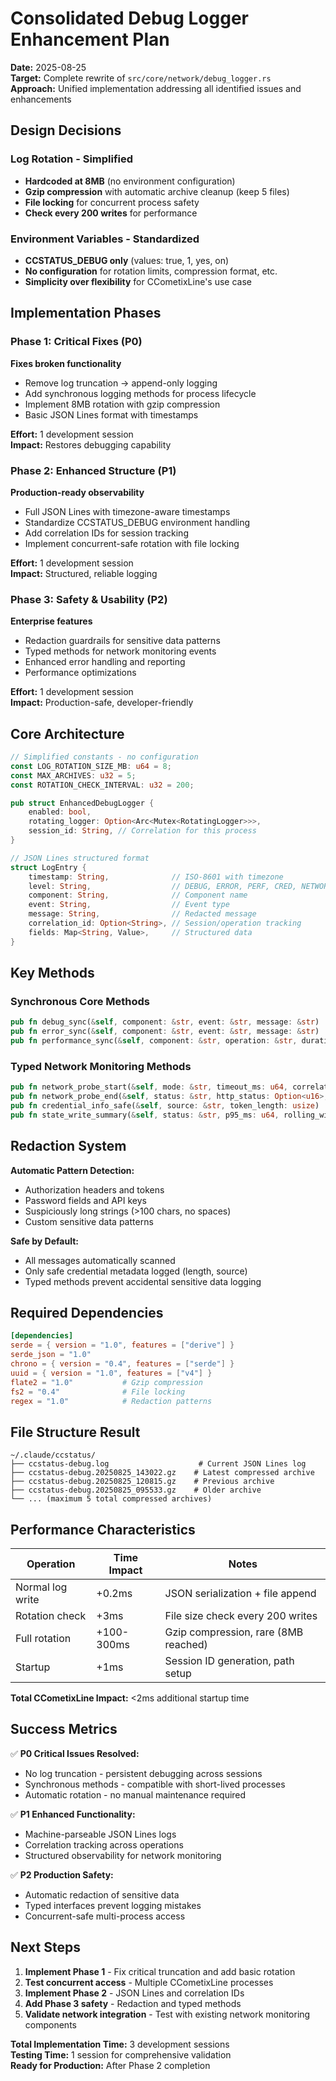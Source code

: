 # Consolidated Debug Logger Enhancement Plan

**Date:** 2025-08-25  
**Target:** Complete rewrite of `src/core/network/debug_logger.rs`  
**Approach:** Unified implementation addressing all identified issues and enhancements

## Design Decisions

### Log Rotation - Simplified
- **Hardcoded at 8MB** (no environment configuration)
- **Gzip compression** with automatic archive cleanup (keep 5 files)
- **File locking** for concurrent process safety
- **Check every 200 writes** for performance

### Environment Variables - Standardized  
- **CCSTATUS_DEBUG only** (values: true, 1, yes, on)
- **No configuration** for rotation limits, compression format, etc.
- **Simplicity over flexibility** for CCometixLine's use case

## Implementation Phases

### Phase 1: Critical Fixes (P0)
**Fixes broken functionality**

- Remove log truncation → append-only logging
- Add synchronous logging methods for process lifecycle
- Implement 8MB rotation with gzip compression  
- Basic JSON Lines format with timestamps

**Effort:** 1 development session  
**Impact:** Restores debugging capability

### Phase 2: Enhanced Structure (P1)
**Production-ready observability**

- Full JSON Lines with timezone-aware timestamps
- Standardize CCSTATUS_DEBUG environment handling
- Add correlation IDs for session tracking
- Implement concurrent-safe rotation with file locking

**Effort:** 1 development session  
**Impact:** Structured, reliable logging

### Phase 3: Safety & Usability (P2)
**Enterprise features**

- Redaction guardrails for sensitive data patterns
- Typed methods for network monitoring events
- Enhanced error handling and reporting
- Performance optimizations

**Effort:** 1 development session  
**Impact:** Production-safe, developer-friendly

## Core Architecture

```rust
// Simplified constants - no configuration
const LOG_ROTATION_SIZE_MB: u64 = 8;
const MAX_ARCHIVES: u32 = 5;
const ROTATION_CHECK_INTERVAL: u32 = 200;

pub struct EnhancedDebugLogger {
    enabled: bool,
    rotating_logger: Option<Arc<Mutex<RotatingLogger>>>,
    session_id: String, // Correlation for this process
}

// JSON Lines structured format
struct LogEntry {
    timestamp: String,              // ISO-8601 with timezone
    level: String,                  // DEBUG, ERROR, PERF, CRED, NETWORK
    component: String,              // Component name  
    event: String,                  // Event type
    message: String,                // Redacted message
    correlation_id: Option<String>, // Session/operation tracking
    fields: Map<String, Value>,     // Structured data
}
```

## Key Methods

### Synchronous Core Methods
```rust  
pub fn debug_sync(&self, component: &str, event: &str, message: &str)
pub fn error_sync(&self, component: &str, event: &str, message: &str)
pub fn performance_sync(&self, component: &str, operation: &str, duration_ms: u64)
```

### Typed Network Monitoring Methods
```rust
pub fn network_probe_start(&self, mode: &str, timeout_ms: u64, correlation_id: String)
pub fn network_probe_end(&self, status: &str, http_status: Option<u16>, duration_ms: u64, correlation_id: String)
pub fn credential_info_safe(&self, source: &str, token_length: usize)
pub fn state_write_summary(&self, status: &str, p95_ms: u64, rolling_window_size: u32)
```

## Redaction System

**Automatic Pattern Detection:**
- Authorization headers and tokens
- Password fields and API keys  
- Suspiciously long strings (>100 chars, no spaces)
- Custom sensitive data patterns

**Safe by Default:**
- All messages automatically scanned
- Only safe credential metadata logged (length, source)
- Typed methods prevent accidental sensitive data logging

## Required Dependencies

```toml
[dependencies]
serde = { version = "1.0", features = ["derive"] }
serde_json = "1.0"
chrono = { version = "0.4", features = ["serde"] }
uuid = { version = "1.0", features = ["v4"] }
flate2 = "1.0"           # Gzip compression
fs2 = "0.4"              # File locking  
regex = "1.0"            # Redaction patterns
```

## File Structure Result

```
~/.claude/ccstatus/
├── ccstatus-debug.log                    # Current JSON Lines log
├── ccstatus-debug.20250825_143022.gz    # Latest compressed archive
├── ccstatus-debug.20250825_120815.gz    # Previous archive
├── ccstatus-debug.20250825_095533.gz    # Older archive
└── ... (maximum 5 total compressed archives)
```

## Performance Characteristics

| Operation | Time Impact | Notes |
|-----------|-------------|-------|
| Normal log write | +0.2ms | JSON serialization + file append |
| Rotation check | +3ms | File size check every 200 writes |
| Full rotation | +100-300ms | Gzip compression, rare (8MB reached) |
| Startup | +1ms | Session ID generation, path setup |

**Total CCometixLine Impact:** <2ms additional startup time

## Success Metrics

✅ **P0 Critical Issues Resolved:**
- No log truncation - persistent debugging across sessions
- Synchronous methods - compatible with short-lived processes  
- Automatic rotation - no manual maintenance required

✅ **P1 Enhanced Functionality:**
- Machine-parseable JSON Lines logs
- Correlation tracking across operations
- Structured observability for network monitoring

✅ **P2 Production Safety:**
- Automatic redaction of sensitive data
- Typed interfaces prevent logging mistakes
- Concurrent-safe multi-process access

## Next Steps

1. **Implement Phase 1** - Fix critical truncation and add basic rotation
2. **Test concurrent access** - Multiple CCometixLine processes 
3. **Implement Phase 2** - JSON Lines and correlation IDs
4. **Add Phase 3 safety** - Redaction and typed methods
5. **Validate network integration** - Test with existing network monitoring components

**Total Implementation Time:** 3 development sessions  
**Testing Time:** 1 session for comprehensive validation  
**Ready for Production:** After Phase 2 completion